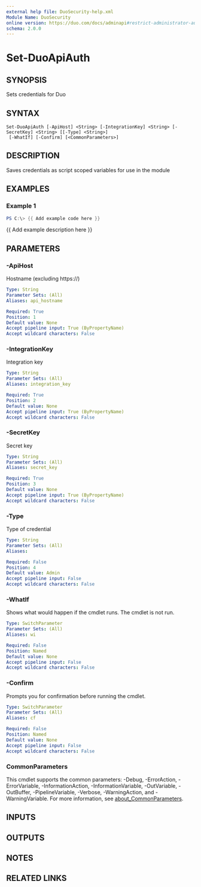 ```yaml
---
external help file: DuoSecurity-help.xml
Module Name: DuoSecurity
online version: https://duo.com/docs/adminapi#restrict-administrator-authentication-factors
schema: 2.0.0
---
```


# Set-DuoApiAuth

## SYNOPSIS
Sets credentials for Duo

## SYNTAX

```
Set-DuoApiAuth [-ApiHost] <String> [-IntegrationKey] <String> [-SecretKey] <String> [[-Type] <String>]
 [-WhatIf] [-Confirm] [<CommonParameters>]
```

## DESCRIPTION
Saves credentials as script scoped variables for use in the module

## EXAMPLES

### Example 1
```powershell
PS C:\> {{ Add example code here }}
```

{{ Add example description here }}

## PARAMETERS

### -ApiHost
Hostname (excluding https://)

```yaml
Type: String
Parameter Sets: (All)
Aliases: api_hostname

Required: True
Position: 1
Default value: None
Accept pipeline input: True (ByPropertyName)
Accept wildcard characters: False
```

### -IntegrationKey
Integration key

```yaml
Type: String
Parameter Sets: (All)
Aliases: integration_key

Required: True
Position: 2
Default value: None
Accept pipeline input: True (ByPropertyName)
Accept wildcard characters: False
```

### -SecretKey
Secret key

```yaml
Type: String
Parameter Sets: (All)
Aliases: secret_key

Required: True
Position: 3
Default value: None
Accept pipeline input: True (ByPropertyName)
Accept wildcard characters: False
```

### -Type
Type of credential

```yaml
Type: String
Parameter Sets: (All)
Aliases:

Required: False
Position: 4
Default value: Admin
Accept pipeline input: False
Accept wildcard characters: False
```

### -WhatIf
Shows what would happen if the cmdlet runs.
The cmdlet is not run.

```yaml
Type: SwitchParameter
Parameter Sets: (All)
Aliases: wi

Required: False
Position: Named
Default value: None
Accept pipeline input: False
Accept wildcard characters: False
```

### -Confirm
Prompts you for confirmation before running the cmdlet.

```yaml
Type: SwitchParameter
Parameter Sets: (All)
Aliases: cf

Required: False
Position: Named
Default value: None
Accept pipeline input: False
Accept wildcard characters: False
```

### CommonParameters
This cmdlet supports the common parameters: -Debug, -ErrorAction, -ErrorVariable, -InformationAction, -InformationVariable, -OutVariable, -OutBuffer, -PipelineVariable, -Verbose, -WarningAction, and -WarningVariable. For more information, see [about_CommonParameters](http://go.microsoft.com/fwlink/?LinkID=113216).

## INPUTS

## OUTPUTS

## NOTES

## RELATED LINKS
